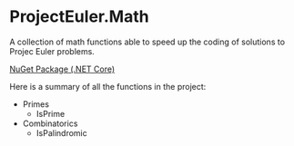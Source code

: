 # ProjectEuler.Math

A collection of math functions able to speed up the coding of solutions to Projec Euler problems.

[NuGet Package (.NET Core)](https://www.nuget.org/packages/ProjectEuler.Math/)

Here is a summary of all the functions in the project:
- Primes
  - IsPrime
- Combinatorics
  - IsPalindromic
